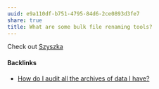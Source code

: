 ```yaml
---
uuid: e9a110df-b751-4795-84d6-2ce0893d3fe7
share: true
title: What are some bulk file renaming tools?
---
```

Check out [Szyszka](/5a82c311-3cf0-425c-8122-1b2c53ab155f)

#### Backlinks

* [How do I audit all the archives of data I have?](/c1b2973d-c991-446f-b1d1-d71ff62503b2)